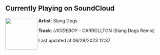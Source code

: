 ## Currently Playing on SoundCloud

[<img align="left" width="100" src="https://i1.sndcdn.com/artworks-gcNNKcn8tjzCvoYz-nivB0Q-t500x500.jpg">](https://soundcloud.com/slangdogs/suicideboys-carrollton-slang-dogs-remix)

**Artist**: Slang Dogs 

**Track**: $UICIDEBOY$ - CARROLLTON (Slang Dogs Remix)

Last updated at 08/28/2023 12:37
